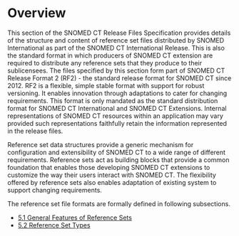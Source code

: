 # Overview

This section of the SNOMED CT Release Files Specification provides details of the structure and content of  reference set files distributed by SNOMED International as part of the SNOMED CT International Release. This is also the standard format in which producers of SNOMED CT extension are required to distribute any  reference sets that they produce to their sublicensees.  The files specified by this section form part of SNOMED CT Release Format 2 (RF2) - the standard release format for SNOMED CT since 2012. RF2 is a flexible, simple stable format with support for robust versioning. It enables innovation through adaptations to cater for changing requirements. This format is only mandated as the standard distribution format for SNOMED CT International and SNOMED CT Extensions. Internal representations of SNOMED CT resources within an application may vary provided such representations faithfully retain the information represented in the release files.

Reference set data structures provide a generic mechanism for configuration and extensibility of SNOMED CT to a wide range of different requirements. Reference sets act as building blocks that provide a common foundation that enables those developing SNOMED CT extensions to customize the way their users interact with SNOMED CT. The flexibility offered by reference sets also enables adaptation of existing system to support changing requirements.

The reference set file formats are formally defined in following subsections.

* [5.1 General Features of Reference Sets](<../5 reference-set-release-files-specification/5.1 essential-concept-identifiers/>)
* [5.2 Reference Set Types](<../5 reference-set-release-files-specification/5.2 reference-set-types/>)
